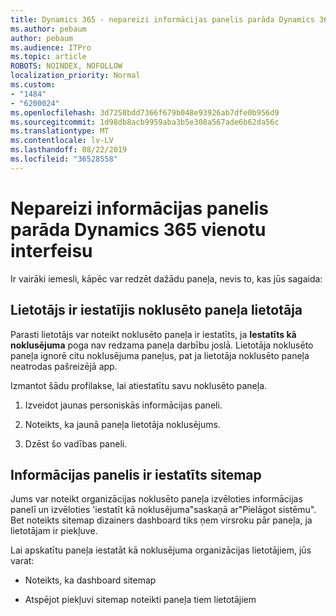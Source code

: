 ```yaml
---
title: Dynamics 365 - nepareizi informācijas panelis parāda Dynamics 365 vienotu interfeisu
ms.author: pebaum
author: pebaum
ms.audience: ITPro
ms.topic: article
ROBOTS: NOINDEX, NOFOLLOW
localization_priority: Normal
ms.custom:
- "1484"
- "6200024"
ms.openlocfilehash: 3d7258bdd7366f679b048e93926ab7dfe0b956d9
ms.sourcegitcommit: 1d98db8acb9959aba3b5e308a567ade6b62da56c
ms.translationtype: MT
ms.contentlocale: lv-LV
ms.lasthandoff: 08/22/2019
ms.locfileid: "36528558"
---
```

# <a name="wrong-dashboard-shows-in-dynamics-365-unified-interface"></a>Nepareizi informācijas panelis parāda Dynamics 365 vienotu interfeisu

Ir vairāki iemesli, kāpēc var redzēt dažādu paneļa, nevis to, kas jūs sagaida:

## <a name="the-user-has-set-a-user-default-dashboard"></a>Lietotājs ir iestatījis noklusēto paneļa lietotāja 

Parasti lietotājs var noteikt noklusēto paneļa ir iestatīts, ja **Iestatīts kā noklusējuma** poga nav redzama paneļa darbību joslā. Lietotāja noklusēto paneļa ignorē citu noklusējuma paneļus, pat ja lietotāja noklusēto paneļa neatrodas pašreizējā app.

Izmantot šādu profilakse, lai atiestatītu savu noklusēto paneļa.

1. Izveidot jaunas personiskās informācijas paneli.

2. Noteikts, ka jaunā paneļa lietotāja noklusējums.

3. Dzēst šo vadības paneli.

## <a name="the-dashboard-is-set-in-the-sitemap"></a>Informācijas panelis ir iestatīts sitemap

Jums var noteikt organizācijas noklusēto paneļa izvēloties informācijas panelī un izvēloties 'iestatīt kā noklusējuma"saskaņā ar"Pielāgot sistēmu". Bet noteikts sitemap dizainers dashboard tiks ņem virsroku pār paneļa, ja lietotājam ir piekļuve.

Lai apskatītu paneļa iestatāt kā noklusējuma organizācijas lietotājiem, jūs varat:

* Noteikts, ka dashboard sitemap

* Atspējot piekļuvi sitemap noteikti paneļa tiem lietotājiem
